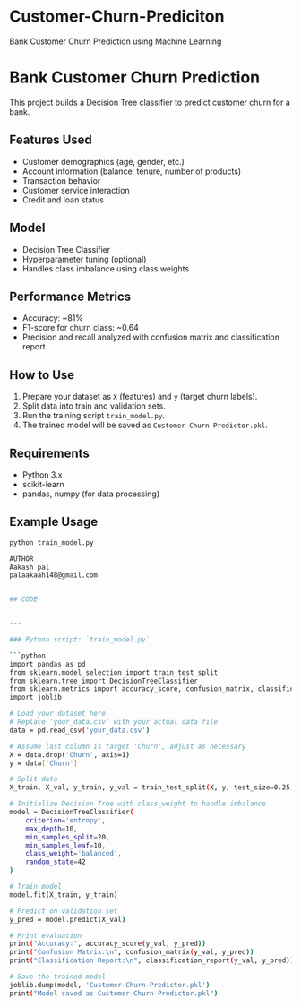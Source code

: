 # Customer-Churn-Prediciton
Bank Customer Churn Prediction using Machine Learning
# Bank Customer Churn Prediction

This project builds a Decision Tree classifier to predict customer churn for a bank.

## Features Used
- Customer demographics (age, gender, etc.)
- Account information (balance, tenure, number of products)
- Transaction behavior
- Customer service interaction
- Credit and loan status

## Model
- Decision Tree Classifier
- Hyperparameter tuning (optional)
- Handles class imbalance using class weights

## Performance Metrics
- Accuracy: ~81%
- F1-score for churn class: ~0.64
- Precision and recall analyzed with confusion matrix and classification report

## How to Use

1. Prepare your dataset as `X` (features) and `y` (target churn labels).
2. Split data into train and validation sets.
3. Run the training script `train_model.py`.
4. The trained model will be saved as `Customer-Churn-Predictor.pkl`.

## Requirements
- Python 3.x
- scikit-learn
- pandas, numpy (for data processing)

## Example Usage

```bash
python train_model.py

AUTHOR
Aakash pal
palaakaah148@gmail.com


## CODE


---

### Python script: `train_model.py`

```python
import pandas as pd
from sklearn.model_selection import train_test_split
from sklearn.tree import DecisionTreeClassifier
from sklearn.metrics import accuracy_score, confusion_matrix, classification_report
import joblib

# Load your dataset here
# Replace 'your_data.csv' with your actual data file
data = pd.read_csv('your_data.csv')

# Assume last column is target 'Churn', adjust as necessary
X = data.drop('Churn', axis=1)
y = data['Churn']

# Split data
X_train, X_val, y_train, y_val = train_test_split(X, y, test_size=0.25, random_state=42, stratify=y)

# Initialize Decision Tree with class_weight to handle imbalance
model = DecisionTreeClassifier(
    criterion='entropy',
    max_depth=10,
    min_samples_split=20,
    min_samples_leaf=10,
    class_weight='balanced',
    random_state=42
)

# Train model
model.fit(X_train, y_train)

# Predict on validation set
y_pred = model.predict(X_val)

# Print evaluation
print("Accuracy:", accuracy_score(y_val, y_pred))
print("Confusion Matrix:\n", confusion_matrix(y_val, y_pred))
print("Classification Report:\n", classification_report(y_val, y_pred))

# Save the trained model
joblib.dump(model, 'Customer-Churn-Predictor.pkl')
print("Model saved as Customer-Churn-Predictor.pkl")

